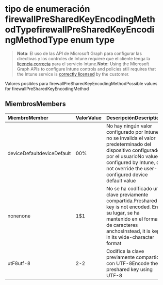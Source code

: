 # <a name="firewallpresharedkeyencodingmethodtype-enum-type"></a><span data-ttu-id="78d9b-101">tipo de enumeración firewallPreSharedKeyEncodingMethodType</span><span class="sxs-lookup"><span data-stu-id="78d9b-101">firewallPreSharedKeyEncodingMethodType enum type</span></span>

> <span data-ttu-id="78d9b-102">**Nota:** El uso de las API de Microsoft Graph para configurar las directivas y los controles de Intune requiere que el cliente tenga la [licencia correcta](https://go.microsoft.com/fwlink/?linkid=839381) para el servicio Intune.</span><span class="sxs-lookup"><span data-stu-id="78d9b-102">**Note:** Using the Microsoft Graph APIs to configure Intune controls and policies still requires that the Intune service is [correctly licensed](https://go.microsoft.com/fwlink/?linkid=839381) by the customer.</span></span>

<span data-ttu-id="78d9b-103">Valores posibles para firewallPreSharedKeyEncodingMethod</span><span class="sxs-lookup"><span data-stu-id="78d9b-103">Possible values for firewallPreSharedKeyEncodingMethod</span></span>
## <a name="members"></a><span data-ttu-id="78d9b-104">Miembros</span><span class="sxs-lookup"><span data-stu-id="78d9b-104">Members</span></span>
|<span data-ttu-id="78d9b-105">Miembro</span><span class="sxs-lookup"><span data-stu-id="78d9b-105">Member</span></span>|<span data-ttu-id="78d9b-106">Valor</span><span class="sxs-lookup"><span data-stu-id="78d9b-106">Value</span></span>|<span data-ttu-id="78d9b-107">Descripción</span><span class="sxs-lookup"><span data-stu-id="78d9b-107">Description</span></span>|
|:---|:---|:---|
|<span data-ttu-id="78d9b-108">deviceDefault</span><span class="sxs-lookup"><span data-stu-id="78d9b-108">deviceDefault</span></span>|<span data-ttu-id="78d9b-109">0</span><span class="sxs-lookup"><span data-stu-id="78d9b-109">0%</span></span>|<span data-ttu-id="78d9b-110">No hay ningún valor configurado por Intune, no se invalida el valor predeterminado del dispositivo configurado por el usuario</span><span class="sxs-lookup"><span data-stu-id="78d9b-110">No value configured by Intune, do not override the user-configured device default value</span></span>|
|<span data-ttu-id="78d9b-111">none</span><span class="sxs-lookup"><span data-stu-id="78d9b-111">none</span></span>|<span data-ttu-id="78d9b-112">1</span><span class="sxs-lookup"><span data-stu-id="78d9b-112">$1</span></span>|<span data-ttu-id="78d9b-113">No se ha codificado una clave previamente compartida.</span><span class="sxs-lookup"><span data-stu-id="78d9b-113">Preshared key is not encoded.</span></span> <span data-ttu-id="78d9b-114">En su lugar, se ha mantenido en el formato de caracteres anchos</span><span class="sxs-lookup"><span data-stu-id="78d9b-114">Instead, it is kept in its wide-character format</span></span>|
|<span data-ttu-id="78d9b-115">utF8</span><span class="sxs-lookup"><span data-stu-id="78d9b-115">utf-8</span></span>|<span data-ttu-id="78d9b-116">2</span><span class="sxs-lookup"><span data-stu-id="78d9b-116">-2</span></span>|<span data-ttu-id="78d9b-117">Codifica la clave previamente compartida con UTF-8</span><span class="sxs-lookup"><span data-stu-id="78d9b-117">Encode the preshared key using UTF-8</span></span>|




